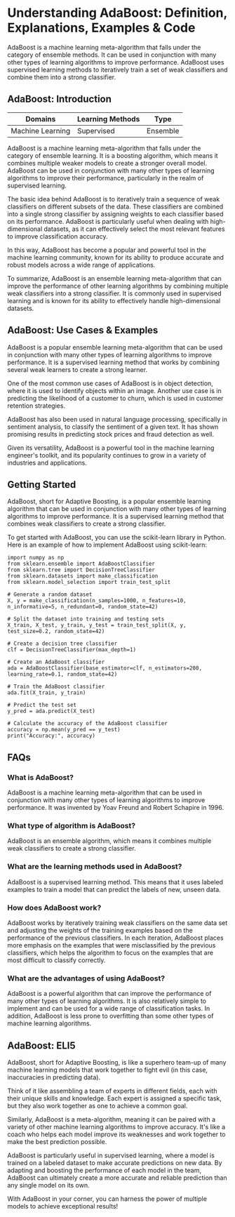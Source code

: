 # Understanding AdaBoost: Definition, Explanations, Examples & Code

AdaBoost is a machine learning meta-algorithm that falls under the category of
ensemble methods. It can be used in conjunction with many other types of
learning algorithms to improve performance. AdaBoost uses supervised learning
methods to iteratively train a set of weak classifiers and combine them into a
strong classifier.

## AdaBoost: Introduction

Domains | Learning Methods | Type  
---|---|---  
Machine Learning | Supervised | Ensemble  
  
AdaBoost is a machine learning meta-algorithm that falls under the category of
ensemble learning. It is a boosting algorithm, which means it combines
multiple weaker models to create a stronger overall model. AdaBoost can be
used in conjunction with many other types of learning algorithms to improve
their performance, particularly in the realm of supervised learning.

The basic idea behind AdaBoost is to iteratively train a sequence of weak
classifiers on different subsets of the data. These classifiers are combined
into a single strong classifier by assigning weights to each classifier based
on its performance. AdaBoost is particularly useful when dealing with high-
dimensional datasets, as it can effectively select the most relevant features
to improve classification accuracy.

In this way, AdaBoost has become a popular and powerful tool in the machine
learning community, known for its ability to produce accurate and robust
models across a wide range of applications.

To summarize, AdaBoost is an ensemble learning meta-algorithm that can improve
the performance of other learning algorithms by combining multiple weak
classifiers into a strong classifier. It is commonly used in supervised
learning and is known for its ability to effectively handle high-dimensional
datasets.

## AdaBoost: Use Cases & Examples

AdaBoost is a popular ensemble learning meta-algorithm that can be used in
conjunction with many other types of learning algorithms to improve
performance. It is a supervised learning method that works by combining
several weak learners to create a strong learner.

One of the most common use cases of AdaBoost is in object detection, where it
is used to identify objects within an image. Another use case is in predicting
the likelihood of a customer to churn, which is used in customer retention
strategies.

AdaBoost has also been used in natural language processing, specifically in
sentiment analysis, to classify the sentiment of a given text. It has shown
promising results in predicting stock prices and fraud detection as well.

Given its versatility, AdaBoost is a powerful tool in the machine learning
engineer's toolkit, and its popularity continues to grow in a variety of
industries and applications.

## Getting Started

AdaBoost, short for Adaptive Boosting, is a popular ensemble learning
algorithm that can be used in conjunction with many other types of learning
algorithms to improve performance. It is a supervised learning method that
combines weak classifiers to create a strong classifier.

To get started with AdaBoost, you can use the scikit-learn library in Python.
Here is an example of how to implement AdaBoost using scikit-learn:

    
    
    
    import numpy as np
    from sklearn.ensemble import AdaBoostClassifier
    from sklearn.tree import DecisionTreeClassifier
    from sklearn.datasets import make_classification
    from sklearn.model_selection import train_test_split
    
    # Generate a random dataset
    X, y = make_classification(n_samples=1000, n_features=10, n_informative=5, n_redundant=0, random_state=42)
    
    # Split the dataset into training and testing sets
    X_train, X_test, y_train, y_test = train_test_split(X, y, test_size=0.2, random_state=42)
    
    # Create a decision tree classifier
    clf = DecisionTreeClassifier(max_depth=1)
    
    # Create an AdaBoost classifier
    ada = AdaBoostClassifier(base_estimator=clf, n_estimators=200, learning_rate=0.1, random_state=42)
    
    # Train the AdaBoost classifier
    ada.fit(X_train, y_train)
    
    # Predict the test set
    y_pred = ada.predict(X_test)
    
    # Calculate the accuracy of the AdaBoost classifier
    accuracy = np.mean(y_pred == y_test)
    print("Accuracy:", accuracy)
    
    

## FAQs

### What is AdaBoost?

AdaBoost is a machine learning meta-algorithm that can be used in conjunction
with many other types of learning algorithms to improve performance. It was
invented by Yoav Freund and Robert Schapire in 1996.

### What type of algorithm is AdaBoost?

AdaBoost is an ensemble algorithm, which means it combines multiple weak
classifiers to create a strong classifier.

### What are the learning methods used in AdaBoost?

AdaBoost is a supervised learning method. This means that it uses labeled
examples to train a model that can predict the labels of new, unseen data.

### How does AdaBoost work?

AdaBoost works by iteratively training weak classifiers on the same data set
and adjusting the weights of the training examples based on the performance of
the previous classifiers. In each iteration, AdaBoost places more emphasis on
the examples that were misclassified by the previous classifiers, which helps
the algorithm to focus on the examples that are most difficult to classify
correctly.

### What are the advantages of using AdaBoost?

AdaBoost is a powerful algorithm that can improve the performance of many
other types of learning algorithms. It is also relatively simple to implement
and can be used for a wide range of classification tasks. In addition,
AdaBoost is less prone to overfitting than some other types of machine
learning algorithms.

## AdaBoost: ELI5

AdaBoost, short for Adaptive Boosting, is like a superhero team-up of many
machine learning models that work together to fight evil (in this case,
inaccuracies in predicting data).

Think of it like assembling a team of experts in different fields, each with
their unique skills and knowledge. Each expert is assigned a specific task,
but they also work together as one to achieve a common goal.

Similarly, AdaBoost is a meta-algorithm, meaning it can be paired with a
variety of other machine learning algorithms to improve accuracy. It's like a
coach who helps each model improve its weaknesses and work together to make
the best prediction possible.

AdaBoost is particularly useful in supervised learning, where a model is
trained on a labeled dataset to make accurate predictions on new data. By
adapting and boosting the performance of each model in the team, AdaBoost can
ultimately create a more accurate and reliable prediction than any single
model on its own.

With AdaBoost in your corner, you can harness the power of multiple models to
achieve exceptional results!